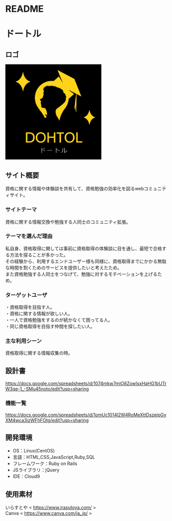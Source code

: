 # README

# ドートル  
  
## ロゴ  
<img width="300" alt="ロゴ" src="https://github.com/s2012975/Dohtol/blob/master/app/assets/images/dohtol_logo.png">  
  
## サイト概要
資格に関する情報や体験談を共有して、資格勉強の効率化を図るwebコミュニティサイト。

### サイトテーマ
資格に関する情報交換や勉強する人同士のコミュニティ拡張。

### テーマを選んだ理由
私自身、資格取得に関しては事前に資格取得の体験談に目を通し、最短で合格する方法を探ることが多かった。  
その経験から、利用するエンドユーザー様も同様に、資格取得までにかかる無駄な時間を割くためのサービスを提供したいと考えたため。  
また資格勉強する人同士をつなげて、勉強に対するモチベーションを上げるため。

### ターゲットユーザ
・資格取得を目指す人。  
・資格に関する情報が欲しい人。  
・一人で資格勉強をするのが続かなくて困ってる人。  
・同じ資格取得を目指す仲間を探したい人。

### 主な利用シーン
資格取得に関する情報収集の時。  


## 設計書  
<https://docs.google.com/spreadsheets/d/1074mkw7miO8ZowlsxHaHG1bUTrW3qe-1_-SMu45noto/edit?usp=sharing>

### 機能一覧
<https://docs.google.com/spreadsheets/d/1omUc1014l2W4RoMeXttDszejpGyXM4wca3izWFhFOtg/edit?usp=sharing>

## 開発環境
- OS：Linux(CentOS)
- 言語：HTML,CSS,JavaScript,Ruby,SQL
- フレームワーク：Ruby on Rails
- JSライブラリ：jQuery
- IDE：Cloud9

## 使用素材
いらすとや < https://www.irasutoya.com/ >    
Canva < https://www.canva.com/ja_jp/ >  
